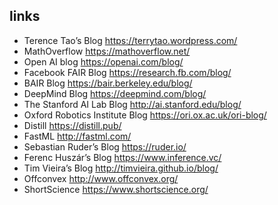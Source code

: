 ## links

- Terence Tao’s Blog https://terrytao.wordpress.com/
- MathOverflow https://mathoverflow.net/
- Open AI blog https://openai.com/blog/
- Facebook FAIR Blog https://research.fb.com/blog/
- BAIR Blog https://bair.berkeley.edu/blog/
- DeepMind Blog https://deepmind.com/blog/
- The Stanford AI Lab Blog http://ai.stanford.edu/blog/
- Oxford Robotics Institute Blog https://ori.ox.ac.uk/ori-blog/
- Distill https://distill.pub/
- FastML http://fastml.com/
- Sebastian Ruder’s Blog https://ruder.io/
- Ferenc Huszár’s Blog https://www.inference.vc/
- Tim Vieira’s Blog http://timvieira.github.io/blog/
- Offconvex http://www.offconvex.org/
- ShortScience https://www.shortscience.org/